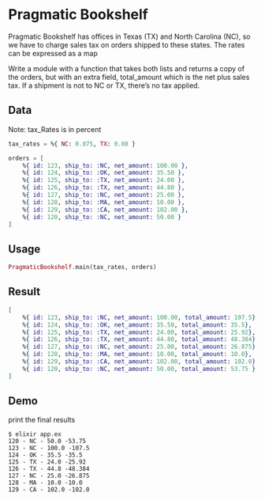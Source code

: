 # Pragmatic Bookshelf

Pragmatic Bookshelf has offices in Texas (TX) and North Carolina (NC), so we have to charge sales tax on orders shipped to these states. The rates can be expressed as a map

Write a module with a function that takes both lists and returns a copy of the orders, but with an extra field, total_amount which is the net plus sales tax. If a shipment is not to NC or TX, there’s no tax applied.


## Data
Note: tax_Rates is in percent
```elixir
tax_rates = %{ NC: 0.075, TX: 0.08 }
```


```elixir
orders = [
    %{ id: 123, ship_to: :NC, net_amount: 100.00 },
    %{ id: 124, ship_to: :OK, net_amount: 35.50 },
    %{ id: 125, ship_to: :TX, net_amount: 24.00 },
    %{ id: 126, ship_to: :TX, net_amount: 44.80 },
    %{ id: 127, ship_to: :NC, net_amount: 25.00 },
    %{ id: 128, ship_to: :MA, net_amount: 10.00 },
    %{ id: 129, ship_to: :CA, net_amount: 102.00 },
    %{ id: 120, ship_to: :NC, net_amount: 50.00 }
]
```

## Usage

```elixir
PragmaticBookshelf.main(tax_rates, orders)
```


## Result

```elixir
[
    %{ id: 123, ship_to: :NC, net_amount: 100.00, total_amount: 107.5},
    %{ id: 124, ship_to: :OK, net_amount: 35.50, total_amount: 35.5},
    %{ id: 125, ship_to: :TX, net_amount: 24.00, total_amount: 25.92},
    %{ id: 126, ship_to: :TX, net_amount: 44.80, total_amount: 48.384},
    %{ id: 127, ship_to: :NC, net_amount: 25.00, total_amount: 26.875},
    %{ id: 128, ship_to: :MA, net_amount: 10.00, total_amount: 10.0},
    %{ id: 129, ship_to: :CA, net_amount: 102.00, total_amount: 102.0},
    %{ id: 120, ship_to: :NC, net_amount: 50.00, total_amount: 53.75 }
]
```

## Demo
print the final results
``` 
$ elixir app.ex
120 - NC - 50.0 -53.75
123 - NC - 100.0 -107.5
124 - OK - 35.5 -35.5
125 - TX - 24.0 -25.92
126 - TX - 44.8 -48.384
127 - NC - 25.0 -26.875
128 - MA - 10.0 -10.0
129 - CA - 102.0 -102.0
```